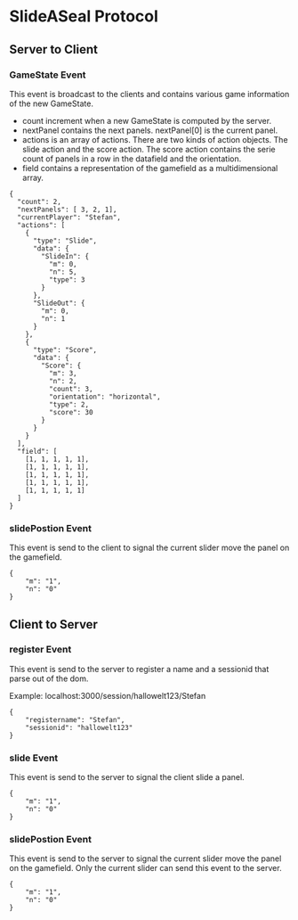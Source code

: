 SlideASeal Protocol
==========

## Server to Client ##

### GameState Event ###
This event is broadcast to the clients and contains various game information of the new GameState.

* count increment when a new GameState is computed by the server.
* nextPanel contains the next panels. nextPanel[0] is the current panel.
* actions is an array of actions. There are two kinds of action objects. The slide action and the score action. The score action contains the serie count of panels in a row in the datafield and the orientation. 
* field contains a representation of the gamefield as a multidimensional array.

```
{
  "count": 2,
  "nextPanels": [ 3, 2, 1],
  "currentPlayer": "Stefan",
  "actions": [
    {
      "type": "Slide",
      "data": {
        "SlideIn": {
          "m": 0,
          "n": 5,
          "type": 3
        }
      },
      "SlideOut": {
        "m": 0,
        "n": 1
      }
    },
    {
      "type": "Score",
      "data": {
        "Score": {
          "m": 3,
          "n": 2,
          "count": 3,
          "orientation": "horizontal",
          "type": 2,
          "score": 30
        }
      }
    }
  ],
  "field": [
    [1, 1, 1, 1, 1],
    [1, 1, 1, 1, 1],
    [1, 1, 1, 1, 1],
    [1, 1, 1, 1, 1],
    [1, 1, 1, 1, 1]
  ]
}
```

### slidePostion Event ###
This event is send to the client to signal the current slider move the panel on the gamefield.

```
{
	"m": "1",
	"n": "0"
}
```

## Client to Server ##

### register Event ###
This event is send to the server to register a name and a sessionid that parse out of the dom.

Example: localhost:3000/session/hallowelt123/Stefan

```
{
	"registername": "Stefan",
	"sessionid": "hallowelt123"
}
```
### slide Event ###
This event is send to the server to signal the client slide a panel.

```
{
	"m": "1",
	"n": "0"
}
```

### slidePostion Event ###
This event is send to the server to signal the current slider move the panel on the gamefield. Only the current slider can send this event to the server.

```
{
	"m": "1",
	"n": "0"
}
```